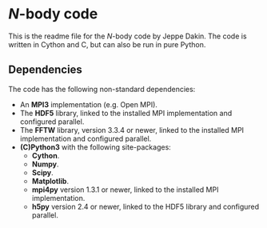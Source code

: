 *N*-body code
=============
This is the readme file for the *N*-body code by Jeppe Dakin.
The code is written in Cython and C, but can also be run in pure Python.

Dependencies
-----------
The code has the following non-standard dependencies:
- An **MPI3** implementation (e.g. Open MPI).
- The **HDF5** library, linked to the installed MPI implementation and configured parallel.
- The **FFTW** library, version 3.3.4 or newer, linked to the installed MPI implementation and configured parallel.
- **(C)Python3** with the following site-packages:
  - **Cython**.
  - **Numpy**.
  - **Scipy**.
  - **Matplotlib**.
  - **mpi4py** version 1.3.1 or newer, linked to the installed MPI implementation.
  - **h5py** version 2.4 or newer, linked to the HDF5 library and configured parallel.

